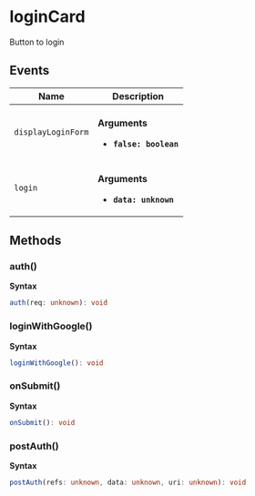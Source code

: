 # loginCard

Button to login

## Events

| Name               | Description                                                   |
| ------------------ | ------------------------------------------------------------- |
| `displayLoginForm` | <br/>**Arguments**<br/><ul><li>**`false: boolean`**</li></ul> |
| `login`            | <br/>**Arguments**<br/><ul><li>**`data: unknown`**</li></ul>  |

## Methods

### auth()

**Syntax**

```typescript
auth(req: unknown): void
```

### loginWithGoogle()

**Syntax**

```typescript
loginWithGoogle(): void
```

### onSubmit()

**Syntax**

```typescript
onSubmit(): void
```

### postAuth()

**Syntax**

```typescript
postAuth(refs: unknown, data: unknown, uri: unknown): void
```

